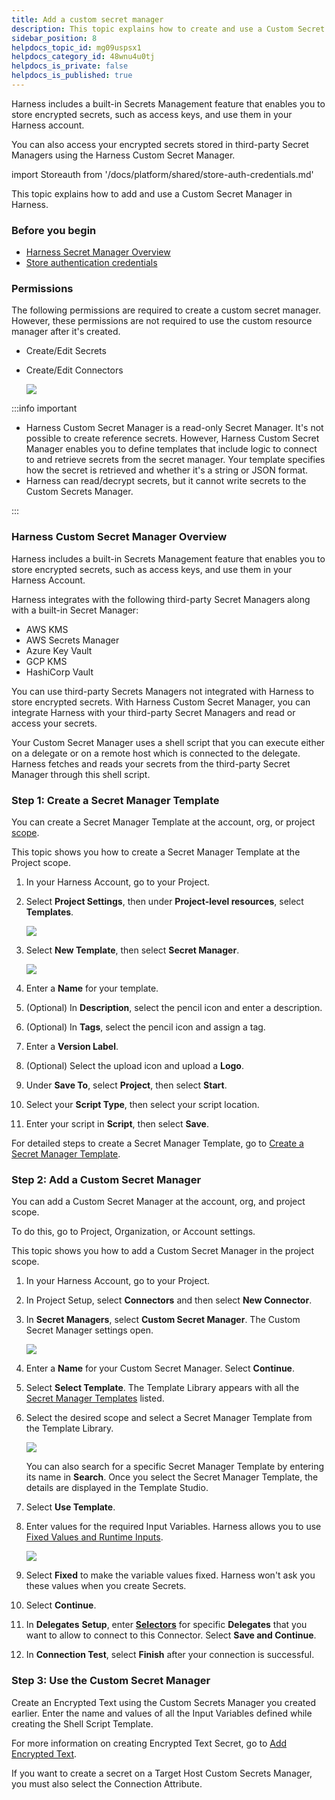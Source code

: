 ```yaml
---
title: Add a custom secret manager
description: This topic explains how to create and use a Custom Secret Manager.
sidebar_position: 8
helpdocs_topic_id: mg09uspsx1
helpdocs_category_id: 48wnu4u0tj
helpdocs_is_private: false
helpdocs_is_published: true
---
```


Harness includes a built-in Secrets Management feature that enables you to store encrypted secrets, such as access keys, and use them in your Harness account.

You can also access your encrypted secrets stored in third-party Secret Managers using the Harness Custom Secret Manager.

import Storeauth from '/docs/platform/shared/store-auth-credentials.md'

<Storeauth />

This topic explains how to add and use a Custom Secret Manager in Harness.

### Before you begin

* [Harness Secret Manager Overview](/docs/platform/secrets/secrets-management/harness-secret-manager-overview)
* [Store authentication credentials](/docs/platform/secrets/secrets-management/store-authentication-credentials)

### Permissions

The following permissions are required to create a custom secret manager. However, these permissions are not required to use the custom resource manager after it's created.

* Create/Edit Secrets
* Create/Edit Connectors

    ![](../../secrets/static/custom-secret-manager-31.png)

:::info important

* Harness Custom Secret Manager is a read-only Secret Manager. It's not possible to create reference secrets. However, Harness Custom Secret Manager enables you to define templates that include logic to connect to and retrieve secrets from the secret manager. Your template specifies how the secret is retrieved and whether it's a string or JSON format.
* Harness can read/decrypt secrets, but it cannot write secrets to the Custom Secrets Manager.

:::

### Harness Custom Secret Manager Overview

Harness includes a built-in Secrets Management feature that enables you to store encrypted secrets, such as access keys, and use them in your Harness Account.

Harness integrates with the following third-party Secret Managers along with a built-in Secret Manager:

* AWS KMS
* AWS Secrets Manager
* Azure Key Vault
* GCP KMS
* HashiCorp Vault

You can use third-party Secrets Managers not integrated with Harness to store encrypted secrets. With Harness Custom Secret Manager, you can integrate Harness with your third-party Secret Managers and read or access your secrets.

Your Custom Secret Manager uses a shell script that you can execute either on a delegate or on a remote host which is connected to the delegate. Harness fetches and reads your secrets from the third-party Secret Manager through this shell script.

### Step 1: Create a Secret Manager Template

You can create a Secret Manager Template at the account, org, or project [scope](/docs/platform/role-based-access-control/rbac-in-harness/#permissions-hierarchy-scopes).

This topic shows you how to create a Secret Manager Template at the Project scope.

1. In your Harness Account, go to your Project.
2. Select **Project Settings**, then under **Project-level resources**, select **Templates**.

   ![](../static/custom-secret-manager-32.png)

3. Select **New Template**, then select **Secret Manager**.

   ![](../../secrets/static/custom-secret-manager-33.png)

4. Enter a **Name** for your template.
5. (Optional) In **Description**, select the pencil icon and enter a description.
6. (Optional) In **Tags**, select the pencil icon and assign a tag.
7. Enter a **Version Label**.
8. (Optional) Select the upload icon and upload a **Logo**.
9.  Under **Save To**, select **Project**, then select **Start**.
10. Select your **Script Type**, then select your script location.
11. Enter your script in **Script**, then select **Save**.

   For detailed steps to create a Secret Manager Template, go to [Create a Secret Manager Template](../../templates/create-a-secret-manager-template.md).

### Step 2: Add a Custom Secret Manager

You can add a Custom Secret Manager at the account, org, and project scope.

To do this, go to Project, Organization, or Account settings.

This topic shows you how to add a Custom Secret Manager in the project scope.

1. In your Harness Account, go to your Project.
2. In Project Setup, select **Connectors** and then select **New Connector**.
3. In **Secret Managers**, select **Custom Secret Manager**. The Custom Secret Manager settings open.

   ![](../../secrets/static/custom-secret-manager-34.png)

4. Enter a **Name** for your Custom Secret Manager. Select **Continue**.
5. Select **Select Template**. The Template Library appears with all the [Secret Manager Templates](../../templates/create-a-secret-manager-template.md) listed.
6. Select the desired scope and select a Secret Manager Template from the Template Library.

   ![](../../secrets/static/custom-secret-manager-35.png)

   You can also search for a specific Secret Manager Template by entering its name in **Search**. Once you select the Secret Manager Template, the details are displayed in the Template Studio.

7. Select **Use Template**.
8. Enter values for the required Input Variables. Harness allows you to use [Fixed Values and Runtime Inputs](../../variables-and-expressions/runtime-inputs).

	![](../static/custom-secret-manager-36.png)

9. Select **Fixed** to make the variable values fixed. Harness won't ask you these values when you create Secrets.
10. Select **Continue**.
11. In **Delegates** **Setup**, enter [**Selectors**](../../delegates/manage-delegates/select-delegates-with-selectors.md#option-select-a-delegate-for-a-connector-using-tags) for specific **Delegates** that you want to allow to connect to this Connector. Select **Save and Continue**.
12. In **Connection Test**, select **Finish** after your connection is successful.

### Step 3: Use the Custom Secret Manager

Create an Encrypted Text using the Custom Secrets Manager you created earlier. Enter the name and values of all the Input Variables defined while creating the Shell Script Template.

For more information on creating Encrypted Text Secret, go to [Add Encrypted Text](/docs/platform/secrets/add-use-text-secrets).

If you want to create a secret on a Target Host Custom Secrets Manager, you must also select the Connection Attribute.

